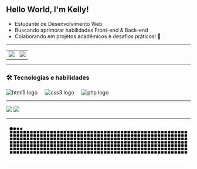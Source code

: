 <h2 align="left">Hello World, I'm Kelly!</h2>

- Estudante de Desenvolvimento Web
- Buscando aprimorar habilidades Front-end & Back-end
- Colaborando em projetos acadêmicos e desafios práticos! 🧡 

---

<table>
  <tr>
    <td>
      <a href="https://github.com/kelly-duarte">
        <img height="180em" src="https://github-readme-stats.vercel.app/api?username=kelly-duarte&show_icons=true&theme=tokyonight&include_all_commits=true&count_private=true"/>
      </a>
    </td>
    <td>
      <a href="https://github.com/kelly-duarte">
        <img height="180em" src="https://github-readme-stats.vercel.app/api/top-langs/?username=kelly-duarte&layout=compact&langs_count=6&theme=tokyonight"/>
      </a>
    </td>
  </tr>
</table>

---

### 🛠️ Tecnologias e habilidades

<div align="left">
  <img src="https://cdn.jsdelivr.net/gh/devicons/devicon/icons/html5/html5-original.svg" height="30" alt="html5 logo"  />
  <img width="12" />
  <img src="https://cdn.jsdelivr.net/gh/devicons/devicon/icons/css3/css3-original.svg" height="30" alt="css3 logo"  />
  <img width="12" />
  <img src="https://cdn.jsdelivr.net/gh/devicons/devicon/icons/php/php-original.svg" height="30" alt="php logo"  />
  <img width="12" />
</div>

---

<div> 
  <a href="mailto:kellydaarte@gmail.com"><img src="https://img.shields.io/badge/-Gmail-%23333?style=for-the-badge&logo=gmail&logoColor=white" target="_blank"></a>
  <a href="https://www.linkedin.com/in/kelly-anne-duarte-azevedo-679850174/" target="_blank"><img src="https://img.shields.io/badge/-LinkedIn-%230077B5?style=for-the-badge&logo=linkedin&logoColor=white" target="_blank"></a> 
</div>

---

<picture>
  <source media="(prefers-color-scheme: dark)" srcset="https://raw.githubusercontent.com/v1ih/v1ih/output/github-snake-dark.svg" />
  <source media="(prefers-color-scheme: light)" srcset="https://raw.githubusercontent.com/v1ih/v1ih/output/github-snake.svg" />
  <img alt="github-snake" src="https://raw.githubusercontent.com/v1ih/v1ih/output/github-snake.svg" />
</picture>
